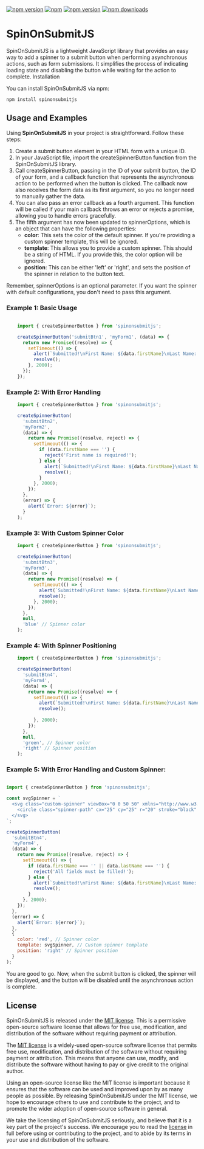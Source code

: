 [![npm version](https://img.shields.io/npm/v/spinonsubmitjs)](https://img.shields.io/npm/v/spinonsubmitjs)
[![npm](https://img.shields.io/npm/l/spinonsubmitjs?style=flat-square)](https://img.shields.io/npm/l/spinonsubmitjs?style=flat-square)
[![npm version](https://img.shields.io/bundlephobia/min/spinonsubmitjs)](https://img.shields.io/bundlephobia/min/spinonsubmitjs)
[![npm downloads](https://img.shields.io/npm/dm/spinonsubmitjs)](https://img.shields.io/npm/dm/spinonsubmitjs)



# SpinOnSubmitJS

SpinOnSubmitJS is a lightweight JavaScript library that provides an easy way to add a spinner to a submit button when performing asynchronous actions, such as form submissions. It simplifies the process of indicating loading state and disabling the button while waiting for the action to complete.
Installation

You can install SpinOnSubmitJS via npm:

```shell
npm install spinonsubmitjs
```

## Usage and Examples

Using **SpinOnSubmitJS** in your project is straightforward. Follow these steps:

1. Create a submit button element in your HTML form with a unique ID.
2. In your JavaScript file, import the createSpinnerButton function from the SpinOnSubmitJS library.
3. Call createSpinnerButton, passing in the ID of your submit button, the ID of your form, and a callback function that represents the asynchronous action to be performed when the button is clicked. The callback now also receives the form data as its first argument, so you no longer need to manually gather the data.
4. You can also pass an error callback as a fourth argument. This function will be called if your main callback throws an error or rejects a promise, allowing you to handle errors gracefully.
5. The fifth argument has now been updated to spinnerOptions, which is an object that can have the following properties:
	- **color**: This sets the color of the default spinner. If you're providing a custom spinner template, this will be ignored.
	- **template**: This allows you to provide a custom spinner. This should be a string of HTML. If you provide this, the color option will be ignored.
	- **position**: This can be either 'left' or 'right', and sets the position of the spinner in relation to the button text.

Remember, spinnerOptions is an optional parameter. If you want the spinner with default configurations, you don't need to pass this argument.

### Example 1: Basic Usage
```javascript
    
    import { createSpinnerButton } from 'spinonsubmitjs';

    createSpinnerButton('submitBtn1', 'myForm1', (data) => {
      return new Promise((resolve) => {
        setTimeout(() => {
          alert(`Submitted!\nFirst Name: ${data.firstName}\nLast Name: ${data.lastName}`);
          resolve();
        }, 2000);
      });
    });  
  ```    

### Example 2: With Error Handling
```javascript   
    import { createSpinnerButton } from 'spinonsubmitjs';

    createSpinnerButton(
      'submitBtn2', 
      'myForm2', 
      (data) => {
        return new Promise((resolve, reject) => {
          setTimeout(() => {
            if (data.firstName === '') {
              reject('First name is required!');
            } else {
              alert(`Submitted!\nFirst Name: ${data.firstName}\nLast Name: ${data.lastName}`);
              resolve();
            }
          }, 2000);
        });
      }, 
      (error) => {
        alert(`Error: ${error}`);
      }
    );      
```

### Example 3: With Custom Spinner Color
```javascript 
    import { createSpinnerButton } from 'spinonsubmitjs';

    createSpinnerButton(
      'submitBtn3', 
      'myForm3', 
      (data) => {
        return new Promise((resolve) => {
          setTimeout(() => {
            alert(`Submitted!\nFirst Name: ${data.firstName}\nLast Name: ${data.lastName}`);
            resolve();
          }, 2000);
        });
      },
      null,
      'blue' // Spinner color
    );
```

### Example 4: With Spinner Positioning
```javascript
    import { createSpinnerButton } from 'spinonsubmitjs';

    createSpinnerButton(
      'submitBtn4', 
      'myForm4', 
      (data) => {
        return new Promise((resolve) => {
          setTimeout(() => {
            alert(`Submitted!\nFirst Name: ${data.firstName}\nLast Name: ${data.lastName}`);
            resolve();
         
          }, 2000);
        });
      },
      null,
      'green', // Spinner color
      'right' // Spinner position
    );
```
### Example 5: With Error Handling and Custom Spinner:

```javascript

import { createSpinnerButton } from 'spinonsubmitjs';

const svgSpinner = `
  <svg class="custom-spinner" viewBox="0 0 50 50" xmlns="http://www.w3.org/2000/svg">
    <circle class="spinner-path" cx="25" cy="25" r="20" stroke="black" fill="none" stroke-width="4"/>
  </svg>
`;

createSpinnerButton(
  'submitBtn4', 
  'myForm4', 
  (data) => {
    return new Promise((resolve, reject) => {
      setTimeout(() => {
        if (data.firstName === '' || data.lastName === '') {
          reject('All fields must be filled!');
        } else {
          alert(`Submitted!\nFirst Name: ${data.firstName}\nLast Name: ${data.lastName}`);
          resolve();
        }
      }, 2000);
    });
  }, 
  (error) => {
    alert(`Error: ${error}`);
  },
  {
    color: 'red', // Spinner color
    template: svgSpinner, // Custom spinner template
    position: 'right' // Spinner position
  }
);
```

You are good to go. Now, when the submit button is clicked, the spinner will be displayed, and the button will be disabled until the asynchronous action is complete.

## License

SpinOnSubmitJS is released under the [MIT license](https://github.com/thedhanawada/SpinOnSubmitJS/blob/main/LICENSE). This is a permissive open-source software license that allows for free use, modification, and distribution of the software without requiring payment or attribution.

The [MIT license](https://opensource.org/licenses/MIT) is a widely-used open-source software license that permits free use, modification, and distribution of the software without requiring payment or attribution. This means that anyone can use, modify, and distribute the software without having to pay or give credit to the original author.

Using an open-source license like the MIT license is important because it ensures that the software can be used and improved upon by as many people as possible. By releasing SpinOnSubmitJS under the MIT license, we hope to encourage others to use and contribute to the project, and to promote the wider adoption of open-source software in general.

We take the licensing of SpinOnSubmitJS seriously, and believe that it is a key part of the project's success. We encourage you to read the [license](https://github.com/thedhanawada/SpinOnSubmitJS/blob/main/LICENSE) in full before using or contributing to the project, and to abide by its terms in your use and distribution of the software. 
